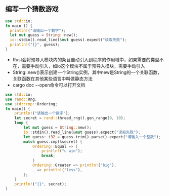 ## 编写一个猜数游戏
```rust
use std::io;
fn main () {
  println!("请输出一个数字");
  let mut guess = String::new();
  io::stdin().read_line(&mut guess).expect("读取失败");
  println!("{}", guess);
}
```
+ Rust会将预导入模块内的条目自动引入到程序的作用域中，如果需要的类型不在，需要手动引入，如io这个模块不属于预导入模块，需要手动引入
+ String::new()表示创建一个String实例，其中new是String的一个关联函数，关联函数在其他某些语言中叫做静态方法
+ cargo doc --open命令可以打开文档
```rust
use std::io;
use rand::Rng;
use std::cmp::Ordering;
fn main() {
    println!("请输出一个数字");
    let secret = rand::thread_rng().gen_range(0, 10);
    loop {
        let mut guess = String::new();
        io::stdin().read_line(&mut guess).expect("读取失败");
        let guess: i32 = guess.trim().parse().expect("请输入一个整数");
        match guess.cmp(&secret) {
            Ordering::Equal => {
                println!("u win");
                break;
            }
            Ordering::Greater => println!("big"),
            _ => println!("less"),
        };
    }
    println!("{}", secret);
}
```